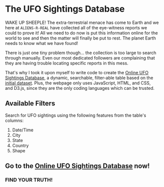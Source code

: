 # The UFO Sightings Database

WAKE UP SHEEPLE! The extra-terrestrial menace has come to Earth and we here at `ALIENS-R-REAL` have collected all of the eye-witness reports we could to prove it! All we need to do now is put this information online for the world to see and then the matter will finally be put to rest. The planet Earth needs to know what we have found!

There is just one tiny problem though... the collection is too large to search through manually. Even our most dedicated followers are complaining that they are having trouble locating specific reports in this mess.

That's why I took it upon myself to write code to create the [Online UFO Sightings Database](https://patelpurvip.github.io/javascript-challenge/), a dynamic, searchable, filter-able table based on the [initial dataset](static/js/data.js). Plus, the webpage only uses JavaScript, HTML, and CSS, and D3.js, since they are the only coding languages which can be trusted.

## Available Filters
Search for UFO sightings using the following features from the table's columns:

  1. Date/Time
  2. City
  3. State
  4. Country
  5. Shape

## Go to the [Online UFO Sightings Database](https://patelpurvip.github.io/javascript-challenge/) now!
### FIND YOUR TRUTH!
